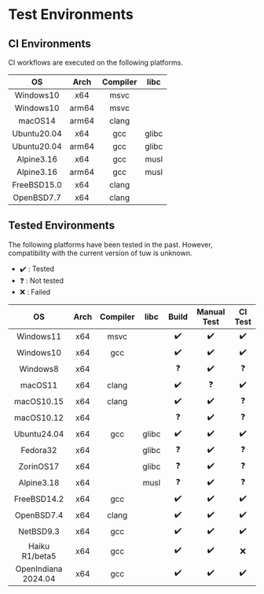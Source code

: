 # Test Environments

## CI Environments

CI workflows are executed on the following platforms.

| OS | Arch | Compiler | libc |
| :--: | :--: | :--: | :--: |
| Windows10 | x64 | msvc |  |
| Windows10 | arm64 | msvc |  |
| macOS14 | arm64 | clang |  |
| Ubuntu20.04 | x64 | gcc | glibc |
| Ubuntu20.04 | arm64 | gcc | glibc |
| Alpine3.16 | x64 | gcc | musl |
| Alpine3.16 | arm64 | gcc | musl |
| FreeBSD15.0 | x64 | clang |  |
| OpenBSD7.7 | x64 | clang |  |

## Tested Environments

The following platforms have been tested in the past. However, compatibility with the current version of tuw is unknown.

-   :heavy_check_mark: : Tested
-   :question: : Not tested
-   :x: : Failed

| OS | Arch | Compiler | libc | Build | Manual Test | CI Test |
| :--: | :--: | :--: | :--: | :--: | :--: | :--: |
| Windows11 | x64 | msvc |  | :heavy_check_mark: | :heavy_check_mark: | :heavy_check_mark: |
| Windows10 | x64 | gcc | | :heavy_check_mark: | :heavy_check_mark: | :heavy_check_mark: |
| Windows8 | x64 |  |  | :question: | :heavy_check_mark: | :question: |
| macOS11 | x64 | clang |  | :heavy_check_mark: | :question: | :heavy_check_mark: |
| macOS10.15 | x64 | clang |  | :heavy_check_mark: | :heavy_check_mark: | :question: |
| macOS10.12 | x64 |  |  | :question: | :heavy_check_mark: | :question: |
| Ubuntu24.04 | x64 | gcc | glibc | :heavy_check_mark: | :heavy_check_mark: | :heavy_check_mark: |
| Fedora32 | x64 |  | glibc | :question: | :heavy_check_mark: | :question: |
| ZorinOS17 | x64 |  | glibc | :question: | :heavy_check_mark: | :question: |
| Alpine3.18 | x64 |  | musl | :question: | :heavy_check_mark: | :question: |
| FreeBSD14.2 | x64 | gcc | | :heavy_check_mark: | :heavy_check_mark: | :heavy_check_mark: |
| OpenBSD7.4 | x64 | clang | | :heavy_check_mark: | :heavy_check_mark: | :heavy_check_mark: |
| NetBSD9.3 | x64 | gcc | | :heavy_check_mark: | :heavy_check_mark: | :heavy_check_mark: |
| Haiku R1/beta5 | x64 | gcc | | :heavy_check_mark: | :heavy_check_mark: | :x: |
| OpenIndiana 2024.04 | x64 | gcc | | :heavy_check_mark: | :heavy_check_mark: | :heavy_check_mark: |
